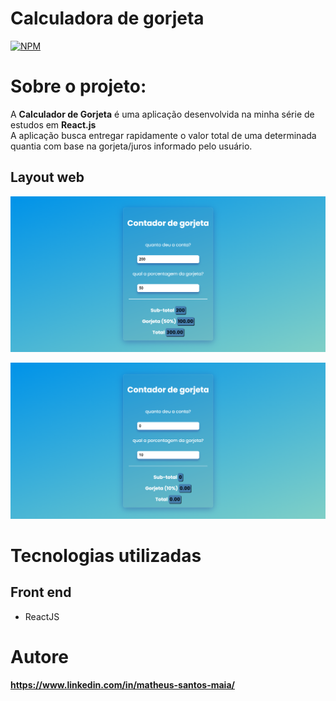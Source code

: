 # Calculadora de gorjeta
[![NPM](https://img.shields.io/npm/l/react)](https://github.com/matheus-ma1a/Calculadora-de-Gorjeta/blob/main/LICENSE)

# Sobre o projeto:

A **Calculador de Gorjeta** é uma aplicação desenvolvida na minha série de estudos em **React.js**<br> A aplicação busca entregar rapidamente o valor total de uma determinada quantia com base na gorjeta/juros informado pelo usuário.


## Layout web
![Web 1](imgs/Screenshot_1.png)

![Web 2](imgs/Screenshot_2.png)


# Tecnologias utilizadas

## Front end
- ReactJS

# Autore


**https://www.linkedin.com/in/matheus-santos-maia/**

